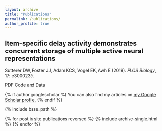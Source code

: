 ```yaml
---
layout: archive
title: "Publications"
permalink: /publications/
author_profile: true
---
```


## Item-specific delay activity demonstrates concurrent storage of multiple active neural representations

Sutterer DW, Foster JJ, Adam KCS, Vogel EK, Awh E (2019). *PLOS Biology*, 17: e3000239. 

PDF  Code and Data









{% if author.googlescholar %}
  You can also find my articles on <u><a href="{{author.googlescholar}}">my Google Scholar profile</a>.</u>
{% endif %}

{% include base_path %}

{% for post in site.publications reversed %}
  {% include archive-single.html %}
{% endfor %}
